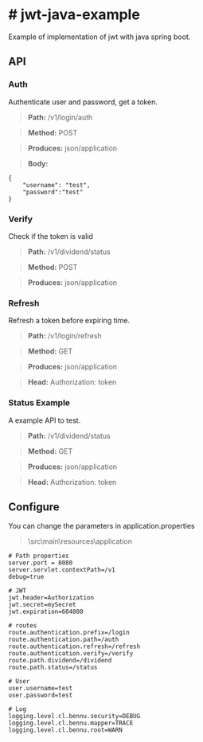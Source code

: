 # # jwt-java-example
Example of implementation of jwt with java spring boot.

## API
### Auth

Authenticate user and password, get a token.

> **Path:** /v1/login/auth

> **Method:** POST

> **Produces:** json/application

> **Body:** 
	
	{
		"username": "test",
		"password":"test"
	}


### Verify

Check if the token is valid

> **Path:** /v1/dividend/status

> **Method:** POST

> **Produces:** json/application


### Refresh

Refresh a token before expiring time.

> **Path:** /v1/login/refresh

> **Method:** GET

> **Produces:** json/application

> **Head:** Authorization: token


### Status Example

A example API to test.

> **Path:** /v1/dividend/status

> **Method:** GET

> **Produces:** json/application

> **Head:** Authorization: token




## Configure
You can change the parameters in application.properties

> \src\main\resources\application

	
	# Path properties  
	server.port = 8080  
	server.servlet.contextPath=/v1  
	debug=true  
	  
	# JWT  
	jwt.header=Authorization  
	jwt.secret=mySecret  
	jwt.expiration=604800  
	  
	# routes  
	route.authentication.prefix=/login  
	route.authentication.path=/auth  
	route.authentication.refresh=/refresh  
	route.authentication.verify=/verify  
	route.path.dividend=/dividend  
	route.path.status=/status  
	  
	# User  
	user.username=test  
	user.password=test  
	  
	# Log  
	logging.level.cl.bennu.security=DEBUG  
	logging.level.cl.bennu.mapper=TRACE  
	logging.level.cl.bennu.root=WARN
